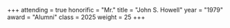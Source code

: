 +++
attending = true
honorific = "Mr."
title     = "John S. Howell"
year      = "1979"
award     = "Alumni"
class     = 2025
weight    = 25
+++
